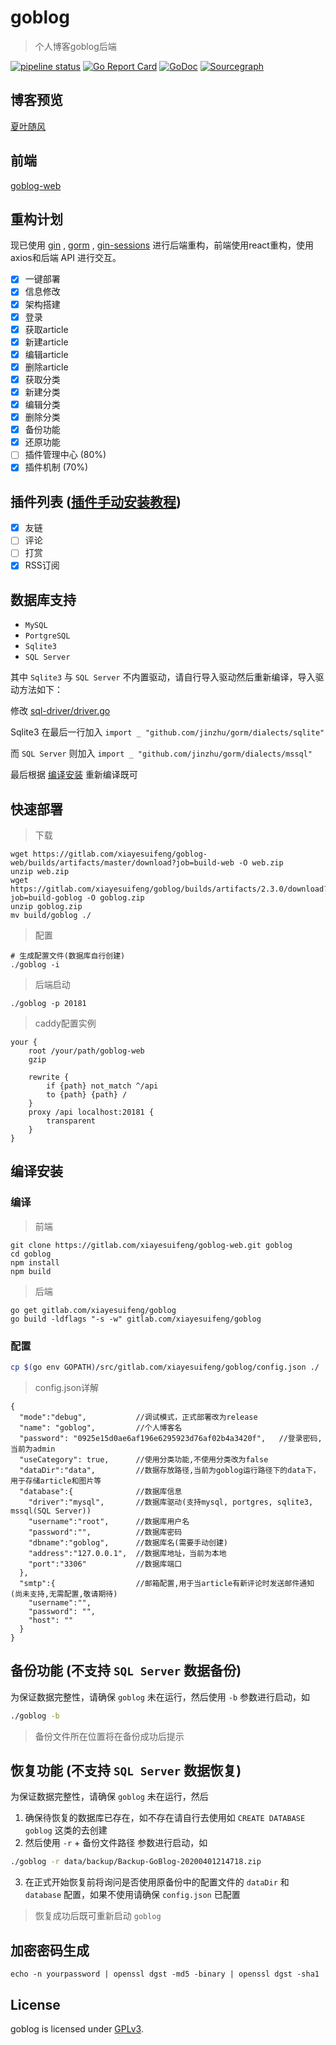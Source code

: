 # goblog

> 个人博客goblog后端

[![pipeline status](https://gitlab.com/xiayesuifeng/goblog/badges/master/pipeline.svg)](https://gitlab.com/xiayesuifeng/goblog/commits/master)
[![Go Report Card](https://goreportcard.com/badge/gitlab.com/xiayesuifeng/goblog)](https://goreportcard.com/report/gitlab.com/xiayesuifeng/goblog)
[![GoDoc](https://godoc.org/gitlab.com/xiayesuifeng/goblog?status.svg)](https://godoc.org/gitlab.com/xiayesuifeng/goblog)
[![Sourcegraph](https://sourcegraph.com/gitlab.com/xiayesuifeng/goblog/-/badge.svg)](https://sourcegraph.com/gitlab.com/xiayesuifeng/goblog)

## 博客预览
[夏叶随风](https://blog.firerain.me)

## 前端

[goblog-web](https://gitlab.com/xiayesuifeng/goblog-web.git)

## 重构计划

现已使用 [gin](https://github.com/gin-gonic/gin) , [gorm](https://github.com/jinzhu/gorm) , [gin-sessions](https://github.com/gin-contrib/sessions) 进行后端重构，前端使用react重构，使用axios和后端 API 进行交互。

- [X] 一键部署
- [x] 信息修改
- [X] 架构搭建
- [X] 登录
- [X] 获取article
- [X] 新建article
- [X] 编辑article
- [X] 删除article
- [X] 获取分类
- [X] 新建分类
- [X] 编辑分类
- [X] 删除分类
- [X] 备份功能
- [X] 还原功能
- [ ] 插件管理中心 (80%)
- [X] 插件机制 (70%)

## 插件列表 ([插件手动安装教程](https://gitlab.com/xiayesuifeng/goblog-plugins/blob/master/README.md#%E6%8F%92%E4%BB%B6%E5%88%97%E8%A1%A8))
- [X] 友链
- [ ] 评论
- [ ] 打赏 
- [X] RSS订阅

## 数据库支持

- `MySQL`
- `PortgreSQL`
- `Sqlite3`
- `SQL Server`

其中 `Sqlite3` 与 `SQL Server` 不内置驱动，请自行导入驱动然后重新编译，导入驱动方法如下：

修改 [sql-driver/driver.go](https://gitlab.com/xiayesuifeng/goblog/-/blob/master/sql-driver/driver.go)

Sqlite3 在最后一行加入
```import _ "github.com/jinzhu/gorm/dialects/sqlite"```

而 `SQL Server` 则加入 
```import _ "github.com/jinzhu/gorm/dialects/mssql"```

最后根据 [编译安装](#编译安装) 重新编译既可

## 快速部署

> 下载
```
wget https://gitlab.com/xiayesuifeng/goblog-web/builds/artifacts/master/download?job=build-web -O web.zip
unzip web.zip
wget https://gitlab.com/xiayesuifeng/goblog/builds/artifacts/2.3.0/download?job=build-goblog -O goblog.zip
unzip goblog.zip
mv build/goblog ./
```
> 配置
```
# 生成配置文件(数据库自行创建)
./goblog -i
```

> 后端启动

```
./goblog -p 20181
```

> caddy配置实例

```
your {
    root /your/path/goblog-web
    gzip
    
    rewrite {
        if {path} not_match ^/api
        to {path} {path} /
    }
    proxy /api localhost:20181 {
        transparent
    }
}
```

## 编译安装

### 编译
> 前端
```
git clone https://gitlab.com/xiayesuifeng/goblog-web.git goblog
cd goblog
npm install
npm build
```
> 后端
```
go get gitlab.com/xiayesuifeng/goblog
go build -ldflags "-s -w" gitlab.com/xiayesuifeng/goblog
```

### 配置

```bash
cp $(go env GOPATH)/src/gitlab.com/xiayesuifeng/goblog/config.json ./
```

> config.json详解

```
{
  "mode":"debug",           //调试模式，正式部署改为release
  "name": "goblog",         //个人博客名
  "password": "0925e15d0ae6af196e6295923d76af02b4a3420f",   //登录密码,当前为admin
  "useCategory": true,      //使用分类功能,不使用分类改为false
  "dataDir":"data",         //数据存放路径,当前为goblog运行路径下的data下，用于存储article和图片等
  "database":{              //数据库信息
    "driver":"mysql",       //数据库驱动(支持mysql, portgres, sqlite3, mssql(SQL Server))
    "username":"root",      //数据库用户名
    "password":"",          //数据库密码
    "dbname":"goblog",      //数据库名(需要手动创建)
    "address":"127.0.0.1",  //数据库地址，当前为本地
    "port":"3306"           //数据库端口
  },
  "smtp":{                  //邮箱配置,用于当article有新评论时发送邮件通知(尚未支持,无需配置,敬请期待)
    "username":"",
    "password": "",
    "host": ""
  }
}
```

## 备份功能 (不支持 `SQL Server` 数据备份)
为保证数据完整性，请确保 `goblog` 未在运行，然后使用 `-b` 参数进行启动，如
```bash
./goblog -b
```
> 备份文件所在位置将在备份成功后提示

## 恢复功能 (不支持 `SQL Server` 数据恢复)

为保证数据完整性，请确保 `goblog` 未在运行，然后
1. 确保待恢复的数据库已存在，如不存在请自行去使用如 `CREATE DATABASE goblog` 这类的去创建
2. 然后使用 `-r` + 备份文件路径 参数进行启动，如
```bash
./goblog -r data/backup/Backup-GoBlog-20200401214718.zip
```
3. 在正式开始恢复前将询问是否使用原备份中的配置文件的 `dataDir` 和 `database` 配置，如果不使用请确保 `config.json` 已配置
> 恢复成功后既可重新启动 `goblog`

## 加密密码生成

```
echo -n yourpassword | openssl dgst -md5 -binary | openssl dgst -sha1
```

## License

goblog is licensed under [GPLv3](LICENSE).